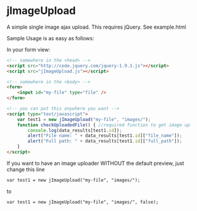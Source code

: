 # jImageUpload
A simple single image ajax upload.
This requires jQuery. See example.html

Sample Usage is as easy as follows:

In your form view:
```html
<!-- somewhere in the <head> -->
<script src="http://code.jquery.com/jquery-1.9.1.js"></script>
<script src="jImageUpload.js"></script>

<!-- somewhere in the <body> -->
<form>
	<input id="my-file" type="file" />
</form>

<!-- you can put this anywhere you want -->
<script type="text/javascript">
  	var test1 = new jImageUpload("my-file", "images/");
	function checkUploadedFile() { //required function to get image upload details
		console.log(data_results[test1.id]);
		alert("File name: " + data_results[test1.id]["file_name"]);
		alert("Full path: " + data_results[test1.id]["full_path"]);
	}
</script>
```


If you want to have an image uploader WITHOUT the default preview, just change this line
```html
var test1 = new jImageUpload("my-file", "images/");
```
to
```html
var test1 = new jImageUpload("my-file", "images/", false);
```
